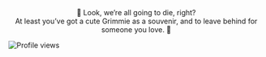 <div align="center">
  🌱 Look, we’re all going to die, right? 
  <br />
  At least you’ve got a cute Grimmie as a souvenir, and to leave behind for someone you love. 🌱
</div>

![Profile views](https://gpvc.arturio.dev/flashgrimmie)
